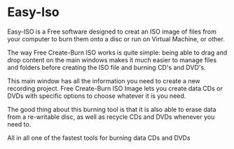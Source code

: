 # Easy-Iso

Easy-ISO is a Free software designed to creat an ISO image of files from your computer to burn them onto a disc or run on Virtual Machine, or other.

The way Free Create-Burn ISO works is quite simple: being able to drag and drop content on the main windows makes it much easier to manage files and folders before creating the ISO file and burning CD's and DVD's.

This main window has all the information you need to create a new recording project. Free Create-Burn ISO Image lets you create data CDs or DVDs with specific options to choose whatever it is you need.

The good thing about this burning tool is that it is also able to erase data from a re-writable disc, as well as recycle CDs and DVDs whenever you need to.

All in all one of the fastest tools for burning data CDs and DVDs
